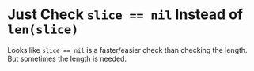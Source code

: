 # Just Check `slice == nil` Instead of `len(slice)`

Looks like `slice == nil` is a faster/easier check than checking the
length. But sometimes the length is needed.
